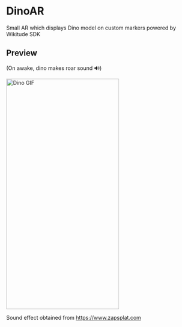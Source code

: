 # DinoAR
 Small AR which displays Dino model on custom markers powered by Wikitude SDK
 
 
 ## Preview
 (On awake, dino makes roar sound :loud_sound:)
 
 <img alt="Dino GIF" src="https://github.com/TheJakov/DinoAR/blob/main/Readme/dino_ar_20MB.gif" width="300" height="612">
 
 Sound effect obtained from https://www.zapsplat.com
